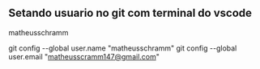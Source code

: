 ## Setando usuario no git com terminal do vscode 

matheusschramm

git config --global user.name "matheusschramm"
git config --global user.email "matheusscramm147@gmail.com"